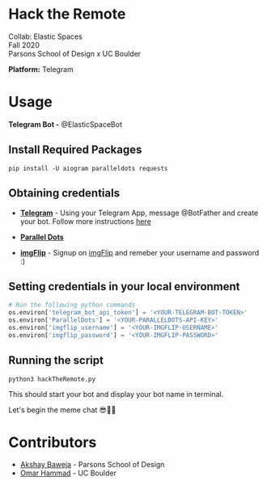 # Hack the Remote

Collab: Elastic Spaces<br>
Fall 2020<br>
Parsons School of Design x UC Boulder<br>

**Platform:** Telegram

# Usage
**Telegram Bot -** @ElasticSpaceBot

## Install Required Packages

~~~
pip install -U aiogram paralleldots requests
~~~

## Obtaining credentials

* [**Telegram**](https://telegram.org) - Using your Telegram App, message @BotFather and create your bot.
Follow more instructions [here](https://core.telegram.org/bots#6-botfather)

* [**Parallel Dots**](https://www.paralleldots.com/emotion-analysis)

* [**imgFlip**](https://imgflip.com) - Signup on [imgFlip](https://imgflip.com/signup) and remeber your username and password :)


## Setting credentials in your local environment

~~~ python
# Run the following python commands
os.environ['telegram_bot_api_token'] = '<YOUR-TELEGRAM-BOT-TOKEN>'
os.environ['ParallelDots'] = '<YOUR-PARALLELDOTS-API-KEY>'
os.environ['imgflip_username'] = '<YOUR-IMGFLIP-USERNAME>'
os.environ['imgflip_password'] = '<YOUR-IMGFLIP-PASSWORD>'
~~~

## Running the script
~~~
python3 hackTheRemote.py
~~~

This should start your bot and display your bot name in terminal.

Let's begin the meme chat 😎🎉🎉

# Contributors
* [Akshay Baweja](https://akshaybaweja.com) - Parsons School of Design
* [Omar Hammad](https://github.com/hammadojh) - UC Boulder
